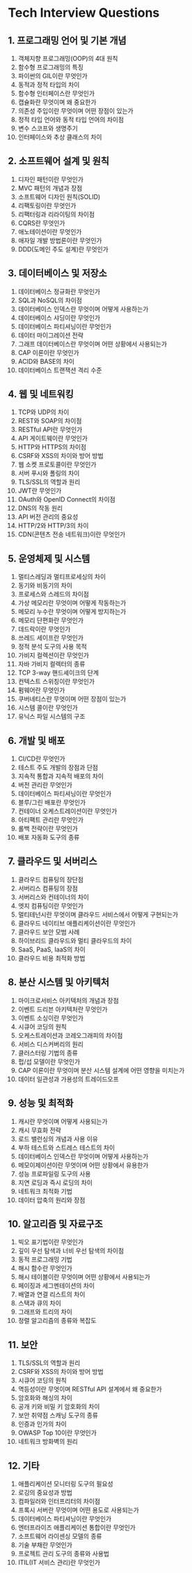 # Tech Interview Questions

## 1. 프로그래밍 언어 및 기본 개념

1. 객체지향 프로그래밍(OOP)의 4대 원칙
2. 함수형 프로그래밍의 특징
3. 파이썬의 GIL이란 무엇인가
4. 동적과 정적 타입의 차이
5. 함수형 인터페이스란 무엇인가
6. 캡슐화란 무엇이며 왜 중요한가
7. 의존성 주입이란 무엇이며 어떤 장점이 있는가
8. 정적 타입 언어와 동적 타입 언어의 차이점
9. 변수 스코프와 생명주기
10. 인터페이스와 추상 클래스의 차이

## 2. 소프트웨어 설계 및 원칙

1. 디자인 패턴이란 무엇인가
2. MVC 패턴의 개념과 장점
3. 소프트웨어 디자인 원칙(SOLID)
4. 리팩토링이란 무엇인가
5. 리팩터링과 리라이팅의 차이점
6. CQRS란 무엇인가
7. 애노테이션이란 무엇인가
8. 애자일 개발 방법론이란 무엇인가
9. DDD(도메인 주도 설계)란 무엇인가

## 3. 데이터베이스 및 저장소

1. 데이터베이스 정규화란 무엇인가
2. SQL과 NoSQL의 차이점
3. 데이터베이스 인덱스란 무엇이며 어떻게 사용하는가
4. 데이터베이스 샤딩이란 무엇인가
5. 데이터베이스 파티셔닝이란 무엇인가
6. 데이터 마이그레이션 전략
7. 그래프 데이터베이스란 무엇이며 어떤 상황에서 사용되는가
8. CAP 이론이란 무엇인가
9. ACID와 BASE의 차이
10. 데이터베이스 트랜잭션 격리 수준

## 4. 웹 및 네트워킹

1. TCP와 UDP의 차이
2. REST와 SOAP의 차이점
3. RESTful API란 무엇인가
4. API 게이트웨이란 무엇인가
5. HTTP와 HTTPS의 차이점
6. CSRF와 XSS의 차이와 방어 방법
7. 웹 소켓 프로토콜이란 무엇인가
8. 서버 푸시와 폴링의 차이
9. TLS/SSL의 역할과 원리
10. JWT란 무엇인가
11. OAuth와 OpenID Connect의 차이점
12. DNS의 작동 원리
13. API 버전 관리의 중요성
14. HTTP/2와 HTTP/3의 차이
15. CDN(콘텐츠 전송 네트워크)이란 무엇인가

## 5. 운영체제 및 시스템

1. 멀티스레딩과 멀티프로세싱의 차이
2. 동기와 비동기의 차이
3. 프로세스와 스레드의 차이점
4. 가상 메모리란 무엇이며 어떻게 작동하는가
5. 메모리 누수란 무엇이며 어떻게 방지하는가
6. 메모리 단편화란 무엇인가
7. 데드락이란 무엇인가
8. 쓰레드 세이프란 무엇인가
9. 정적 분석 도구의 사용 목적
10. 가비지 컬렉션이란 무엇인가
11. 자바 가비지 컬렉터의 종류
12. TCP 3-way 핸드셰이크의 단계
13. 컨텍스트 스위칭이란 무엇인가
14. 펌웨어란 무엇인가
15. 쿠버네티스란 무엇이며 어떤 장점이 있는가
16. 시스템 콜이란 무엇인가
17. 유닉스 파일 시스템의 구조

## 6. 개발 및 배포

1. CI/CD란 무엇인가
2. 테스트 주도 개발의 장점과 단점
3. 지속적 통합과 지속적 배포의 차이
4. 버전 관리란 무엇인가
5. 데이터베이스 파티셔닝이란 무엇인가
6. 블루/그린 배포란 무엇인가
7. 컨테이너 오케스트레이션이란 무엇인가
8. 아티팩트 관리란 무엇인가
9. 롤백 전략이란 무엇인가
10. 배포 자동화 도구의 종류

## 7. 클라우드 및 서버리스

1. 클라우드 컴퓨팅의 장단점
2. 서버리스 컴퓨팅의 장점
3. 서버리스와 컨테이너의 차이
4. 엣지 컴퓨팅이란 무엇인가
5. 멀티테넌시란 무엇이며 클라우드 서비스에서 어떻게 구현되는가
6. 클라우드 네이티브 애플리케이션이란 무엇인가
7. 클라우드 보안 모범 사례
8. 하이브리드 클라우드와 멀티 클라우드의 차이
9. SaaS, PaaS, IaaS의 차이
10. 클라우드 비용 최적화 방법

## 8. 분산 시스템 및 아키텍처

1. 마이크로서비스 아키텍처의 개념과 장점
2. 이벤트 드리븐 아키텍처란 무엇인가
3. 이벤트 소싱이란 무엇인가
4. 시큐어 코딩의 원칙
5. 오케스트레이션과 코레오그래피의 차이점
6. 서비스 디스커버리의 원리
7. 클러스터링 기법의 종류
8. 펍/섭 모델이란 무엇인가
9. CAP 이론이란 무엇이며 분산 시스템 설계에 어떤 영향을 미치는가
10. 데이터 일관성과 가용성의 트레이드오프

## 9. 성능 및 최적화

1. 캐시란 무엇이며 어떻게 사용되는가
2. 캐시 무효화 전략
3. 로드 밸런싱의 개념과 사용 이유
4. 부하 테스트와 스트레스 테스트의 차이
5. 데이터베이스 인덱스란 무엇이며 어떻게 사용하는가
6. 메모이제이션이란 무엇이며 어떤 상황에서 유용한가
7. 성능 프로파일링 도구의 사용
8. 지연 로딩과 즉시 로딩의 차이
9. 네트워크 최적화 기법
10. 데이터 압축의 원리와 장점

## 10. 알고리즘 및 자료구조

1. 빅오 표기법이란 무엇인가
2. 깊이 우선 탐색과 너비 우선 탐색의 차이점
3. 동적 프로그래밍 기법
4. 해시 함수란 무엇인가
5. 해시 테이블이란 무엇이며 어떤 상황에서 사용되는가
6. 페이징과 세그멘테이션의 차이
7. 배열과 연결 리스트의 차이
8. 스택과 큐의 차이
9. 그래프와 트리의 차이
10. 정렬 알고리즘의 종류와 복잡도

## 11. 보안

1. TLS/SSL의 역할과 원리
2. CSRF와 XSS의 차이와 방어 방법
3. 시큐어 코딩의 원칙
4. 멱등성이란 무엇이며 RESTful API 설계에서 왜 중요한가
5. 암호화와 해싱의 차이
6. 공개 키와 비밀 키 암호화의 차이
7. 보안 취약점 스캐닝 도구의 종류
8. 인증과 인가의 차이
9. OWASP Top 10이란 무엇인가
10. 네트워크 방화벽의 원리

## 12. 기타

1. 애플리케이션 모니터링 도구의 필요성
2. 로깅의 중요성과 방법
3. 컴파일러와 인터프리터의 차이점
4. 프록시 서버란 무엇이며 어떤 용도로 사용되는가
5. 데이터베이스 파티셔닝이란 무엇인가
6. 엔터프라이즈 애플리케이션 통합이란 무엇인가
7. 소프트웨어 라이센싱 모델의 종류
8. 기술 부채란 무엇인가
9. 프로젝트 관리 도구의 종류와 사용법
10. ITIL(IT 서비스 관리)란 무엇인가

